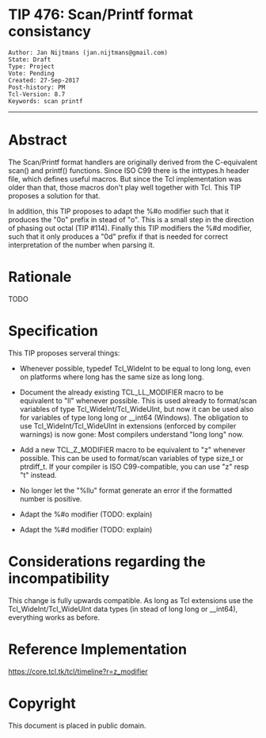 # TIP 476: Scan/Printf format consistancy
	Author: Jan Nijtmans (jan.nijtmans@gmail.com)
	State: Draft
	Type: Project
	Vote: Pending
	Created: 27-Sep-2017
	Post-history: PM
	Tcl-Version: 8.7
	Keywords: scan printf
-----

# Abstract

The Scan/Printf format handlers are originally derived from the
C-equivalent scan() and printf() functions. Since ISO C99 there is
the inttypes.h header file, which defines useful macros. But since
the Tcl implementation was older than that, those macros don't
play well together with Tcl. This TIP proposes a solution for that.

In addition, this TIP proposes to adapt the %#o modifier such that
it produces the "0o" prefix in stead of "o". This is a small step in the
direction of phasing out octal (TIP #114). Finally this TIP modifiers
the %#d modifier, such that it only produces a "0d" prefix if that
is needed for correct interpretation of the number when parsing it.

# Rationale

TODO


# Specification

This TIP proposes serveral things:

   *   Whenever possible, typedef Tcl_WideInt to be equal to long long, even
       on platforms where long has the same size as long long.

   *   Document the already existing TCL\_LL\_MODIFIER macro to be equivalent
       to "ll" whenever possible. This is used already to format/scan variables
       of type Tcl\_WideInt/Tcl\_WideUInt, but now it can be used also for
       variables of type long long or \_\_int64 (Windows). The obligation to
       use Tcl\_WideInt/Tcl\_WideUInt in extensions (enforced by compiler
       warnings) is now gone: Most compilers understand "long long" now.

   *   Add a new TCL\_Z\_MODIFIER macro to be equivalent to "z" whenever possible.
       This can be used to format/scan variables of type size\_t or ptrdiff\_t.
       If your compiler is ISO C99-compatible, you can use "z" resp "t" instead.

   *   No longer let the "%llu" format generate an error if the formatted number
       is positive.

   *   Adapt the %#o modifier (TODO: explain)

   *   Adapt the %#d modifier (TODO: explain)

# Considerations regarding the incompatibility

This change is fully upwards compatible. As long as Tcl extensions use the
Tcl\_WideInt/Tcl\_WideUInt data types (in stead of long long or \_\_int64),
everything works as before.

# Reference Implementation

<https://core.tcl.tk/tcl/timeline?r=z_modifier>

# Copyright

This document is placed in public domain.

